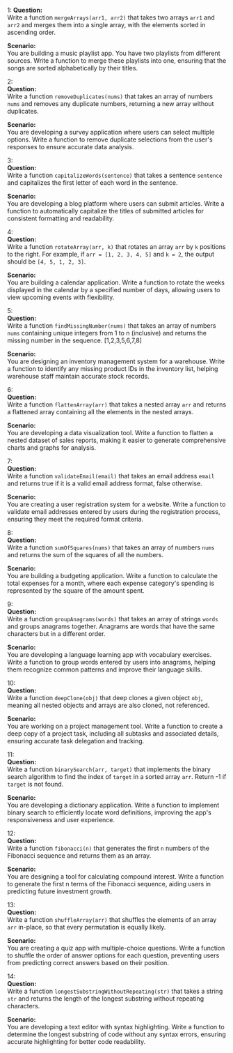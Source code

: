 1:
**Question:**  
Write a function `mergeArrays(arr1, arr2)` that takes two arrays `arr1` and `arr2` and merges them into a single array, with the elements sorted in ascending order.

**Scenario:**  
You are building a music playlist app. You have two playlists from different sources. Write a function to merge these playlists into one, ensuring that the songs are sorted alphabetically by their titles.

2:  
**Question:**  
Write a function `removeDuplicates(nums)` that takes an array of numbers `nums` and removes any duplicate numbers, returning a new array without duplicates.

**Scenario:**  
You are developing a survey application where users can select multiple options. Write a function to remove duplicate selections from the user's responses to ensure accurate data analysis.

3:  
**Question:**  
Write a function `capitalizeWords(sentence)` that takes a sentence `sentence` and capitalizes the first letter of each word in the sentence.

**Scenario:**  
You are developing a blog platform where users can submit articles. Write a function to automatically capitalize the titles of submitted articles for consistent formatting and readability.

4:  
**Question:**  
Write a function `rotateArray(arr, k)` that rotates an array `arr` by `k` positions to the right. For example, if `arr = [1, 2, 3, 4, 5]` and `k = 2`, the output should be `[4, 5, 1, 2, 3]`.

**Scenario:**  
You are building a calendar application. Write a function to rotate the weeks displayed in the calendar by a specified number of days, allowing users to view upcoming events with flexibility.

5:  
**Question:**  
Write a function `findMissingNumber(nums)` that takes an array of numbers `nums` containing unique integers from 1 to n (inclusive) and returns the missing number in the sequence.
[1,2,3,5,6,7,8]

**Scenario:**  
You are designing an inventory management system for a warehouse. Write a function to identify any missing product IDs in the inventory list, helping warehouse staff maintain accurate stock records.

6:  
**Question:**  
Write a function `flattenArray(arr)` that takes a nested array `arr` and returns a flattened array containing all the elements in the nested arrays.

**Scenario:**  
You are developing a data visualization tool. Write a function to flatten a nested dataset of sales reports, making it easier to generate comprehensive charts and graphs for analysis.

7:  
**Question:**  
Write a function `validateEmail(email)` that takes an email address `email` and returns true if it is a valid email address format, false otherwise.

**Scenario:**  
You are creating a user registration system for a website. Write a function to validate email addresses entered by users during the registration process, ensuring they meet the required format criteria.

8:  
**Question:**  
Write a function `sumOfSquares(nums)` that takes an array of numbers `nums` and returns the sum of the squares of all the numbers.

**Scenario:**  
You are building a budgeting application. Write a function to calculate the total expenses for a month, where each expense category's spending is represented by the square of the amount spent.

9:  
**Question:**  
Write a function `groupAnagrams(words)` that takes an array of strings `words` and groups anagrams together. Anagrams are words that have the same characters but in a different order.

**Scenario:**  
You are developing a language learning app with vocabulary exercises. Write a function to group words entered by users into anagrams, helping them recognize common patterns and improve their language skills.

10:  
**Question:**  
Write a function `deepClone(obj)` that deep clones a given object `obj`, meaning all nested objects and arrays are also cloned, not referenced.

**Scenario:**  
You are working on a project management tool. Write a function to create a deep copy of a project task, including all subtasks and associated details, ensuring accurate task delegation and tracking.

11:  
**Question:**  
Write a function `binarySearch(arr, target)` that implements the binary search algorithm to find the index of `target` in a sorted array `arr`. Return -1 if `target` is not found.

**Scenario:**  
You are developing a dictionary application. Write a function to implement binary search to efficiently locate word definitions, improving the app's responsiveness and user experience.

12:  
**Question:**  
Write a function `fibonacci(n)` that generates the first `n` numbers of the Fibonacci sequence and returns them as an array.

**Scenario:**  
You are designing a tool for calculating compound interest. Write a function to generate the first n terms of the Fibonacci sequence, aiding users in predicting future investment growth.

13:  
**Question:**  
Write a function `shuffleArray(arr)` that shuffles the elements of an array `arr` in-place, so that every permutation is equally likely.

**Scenario:**  
You are creating a quiz app with multiple-choice questions. Write a function to shuffle the order of answer options for each question, preventing users from predicting correct answers based on their position.

14:  
**Question:**  
Write a function `longestSubstringWithoutRepeating(str)` that takes a string `str` and returns the length of the longest substring without repeating characters.

**Scenario:**  
You are developing a text editor with syntax highlighting. Write a function to determine the longest substring of code without any syntax errors, ensuring accurate highlighting for better code readability.
